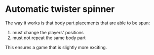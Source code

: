 # Automatic twister spinner

The way it works is that body part placements that are able to be spun:

1. must change the players' positions
1. must not repeat the same body part

This ensures a game that is slightly more exciting.

